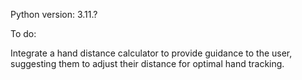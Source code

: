 Python version: 3.11.?

To do:

Integrate a hand distance calculator to provide guidance to the user, suggesting them to adjust their distance for optimal hand tracking.
